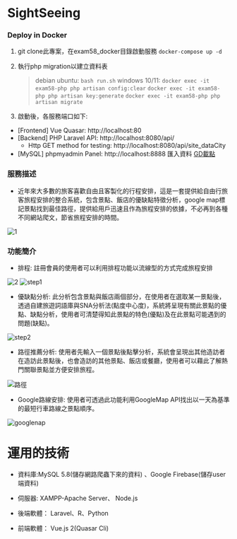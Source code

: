 # SightSeeing
### Deploy in Docker 
1. git clone此專案，在exam58_docker目錄啟動服務
    `docker-compose up -d`

2. 執行php migration以建立資料表
    > debian ubuntu:
    `bash run.sh`
    > windows 10/11:
    `docker exec -it exam58-php php artisan config:clear`
    `docker exec -it exam58-php php artisan key:generate`
    `docker exec -it exam58-php php artisan migrate`
3. 啟動後，各服務端口如下:
  * [Frontend] Vue Quasar: http://localhost:80
  * [Backend] PHP Laravel API:  http://localhost:8080/api/
    * Http GET method for testing: http://localhost:8080/api/site_dataCity 
  * [MySQL] phpmyadmin Panel: http://localhost:8888
    匯入資料 [GD載點](https://google.com)
  

### 服務描述

* 近年來大多數的旅客喜歡自由且客製化的行程安排，這是一套提供給自由行旅客旅程安排的整合系統，包含景點、飯店的優缺點特徵分析，google map標記景點找到最佳路徑，提供給用戶迅速且作為旅程安排的依據，不必再到各種不同網站爬文，節省旅程安排的時間。 

![1](https://user-images.githubusercontent.com/48153269/192665786-708d26d3-00da-4649-865e-9c0e86c7bacf.png)



### 功能簡介

* 排程: 註冊會員的使用者可以利用排程功能以流線型的方式完成旅程安排

![2](https://user-images.githubusercontent.com/48153269/192672072-15d27534-eef0-4805-855b-897d097939a6.png)
![step1](https://user-images.githubusercontent.com/48153269/192665763-3154446e-6768-466c-9083-dc756bcea426.png)

* 優缺點分析: 此分析包含景點與飯店兩個部分，在使用者在選取某一景點後，透過自建旅遊詞語庫與SNA分析法(點度中心度)，系統將呈現有關此景點的優點、缺點分析，使用者可清楚得知此景點的特色(優點)及在此景點可能遇到的問題(缺點)。 

![step2](https://user-images.githubusercontent.com/48153269/192665673-d0e40df3-168c-41ce-91e9-a0a95b90a10a.png)

* 路徑推薦分析: 使用者先輸入一個景點後點擊分析，系統會呈現出其他造訪者在造訪此景點後，也會造訪的其他景點、飯店或餐廳，使用者可以藉此了解熱門關聯景點並方便安排旅程。 

![路徑](https://user-images.githubusercontent.com/48153269/192665691-b37602a6-8fe9-49a5-8ebf-397a46dca03e.png)

 * Google路線安排: 使用者可透過此功能利用GoogleMap API找出以一天為基準的最短行車路線之景點順序。 
 
![googlenap](https://user-images.githubusercontent.com/48153269/192665749-f9547c32-3cf1-45c4-bf4a-f76407a3f556.png)

# 運用的技術 

* 資料庫:MySQL 5.8(儲存網路爬蟲下來的資料) 、Google Firebase(儲存user端資料) 

* 伺服器: XAMPP-Apache Server、 Node.js 

* 後端軟體： Laravel、R、Python 

* 前端軟體： Vue.js 2(Quasar Cli) 


  
